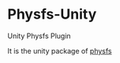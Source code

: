 # Physfs-Unity
Unity Physfs Plugin


It is the unity package of [physfs](https://github.com/icculus/physfs)